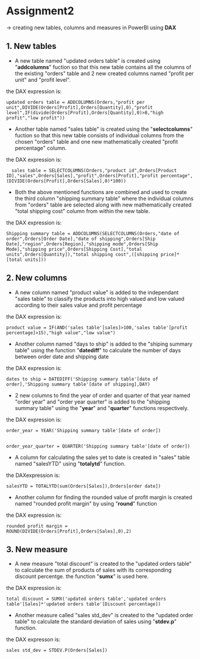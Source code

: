 # **Assignment2**
-> creating new tables, columns and measures in PowerBI using **DAX**

## 1. New tables

- A new table named "updated orders table" is created using "__addcolumns__" fuction so that this new table contains all the columns of the existing "orders" table and 2 new created columns named "profit per unit" and "profit level".

the DAX expression is: 
 
    updated orders table = ADDCOLUMNS(Orders,"profit per unit",DIVIDE(Orders[Profit],Orders[Quantity],0),"profit level",IF(divide(Orders[Profit],Orders[Quantity],0)>8,"high profit","low profit"))

 - Another table named "sales table" is created using the "__selectcolumns__" fuction so that this new table consists of individual columns from the chosen "orders" table and one new mathematically created "profit percentage" column. 

 the DAX expression is:

      sales table = SELECTCOLUMNS(Orders,"product id",Orders[Product ID],"sales",Orders[Sales],"profit",Orders[Profit],"profit percentage",(DIVIDE(Orders[Profit],Orders[Sales],0)*100))
   
- Both the above mentioned functions are combined and used to create the third column "shipping summary table" where the individual columns from "orders" table are selected along with new mathematically created "total shipping cost" column from within the new table.

the DAX expression is:

    Shipping summary table = ADDCOLUMNS(SELECTCOLUMNS(Orders,"date of order",Orders[Order Date],"date of shipping",Orders[Ship Date],"region",Orders[Region],"shipping mode",Orders[Ship Mode],"shipping price",Orders[Shipping Cost],"total units",Orders[Quantity]),"total shipping cost",([shipping price]*[total units]))


## 2. New columns

- A new column named "product value" is added to the independant "sales table" to classify the products into high valued and low valued according to their sales value and profit percentage

the DAX expression is:

    product value = IF(AND('sales table'[sales]>100,'sales table'[profit percentage]>15),"high value","low value")

- Another column named "days to ship" is added to the "shiping summary table" using the function "**datediff**" to calculate the number of days between order date and shipping date

the DAX expression is:

    dates to ship = DATEDIFF('Shipping summary table'[date of order],'Shipping summary table'[date of shipping],DAY)

- 2 new columns to find the year of order and quarter of that year named "order year" and "order year quarter"  is added to the "shipping summary table" using the "**year**" and "**quarter**" functions respectively.

the DAX expression is:

    order_year = YEAR('Shipping summary table'[date of order])


    order_year_quarter = QUARTER('Shipping summary table'[date of order])

- A column for calculating the sales yet to date is created in "sales" table named "salesYTD" using "**totalytd**" function.

the DAXexpression is:

    salesYTD = TOTALYTD(sum(Orders[Sales]),Orders[order date])

- Another column for finding the rounded value of profit margin is created named "rounded profit margin" by using "**round**" function

the DAX expression is:

    rounded profit margin = ROUND(DIVIDE(Orders[Profit],Orders[Sales],0),2)
## 3. New measure

- A new measure "total discount" is created to the "updated orders table" to calculate the sum of products of sales with its corresponding discount percentge. the function "**sumx**" is used here.

the DAX expression is:

    total discount = SUMX('updated orders table','updated orders table'[Sales]*'updated orders table'[Discount percentage])

- Another measure called "sales std_dev" is created to the "updated order table" to calculate the standard deviation of sales using "**stdev.p**" function.

the DAX expresson is:

    sales std_dev = STDEV.P(Orders[Sales])
